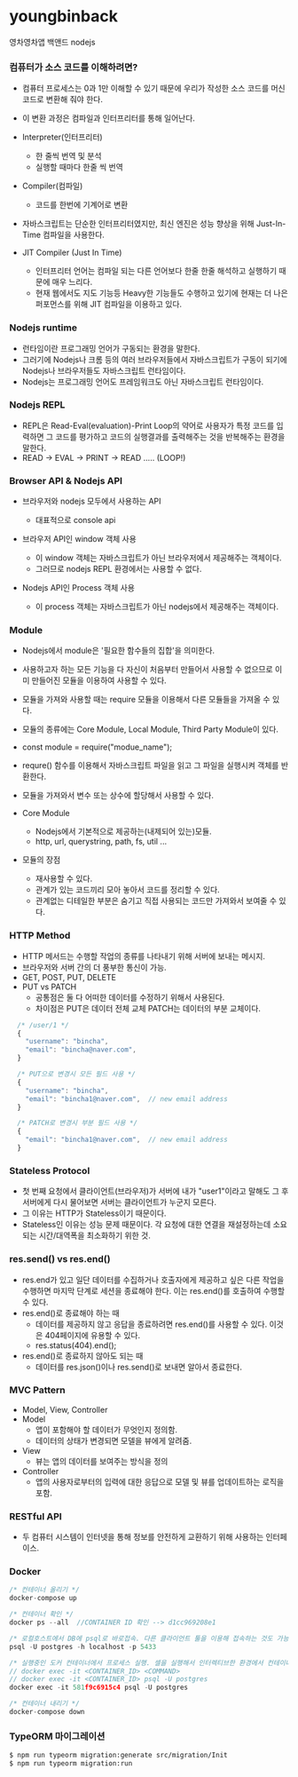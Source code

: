 # youngbinback

영차영차앱 백앤드 nodejs

### 컴퓨터가 소스 코드를 이해하려면?

- 컴퓨터 프로세스는 0과 1만 이해할 수 있기 때문에 우리가 작성한 소스 코드를 머신 코드로 변환해 줘야 한다.
- 이 변환 과정은 컴파일과 인터프리터를 통해 일어난다.

- Interpreter(인터프리터)

  - 한 줄씩 번역 및 분석
  - 실행할 때마다 한줄 씩 번역

- Compiler(컴파일)

  - 코드를 한번에 기계어로 변환

- 자바스크립트는 단순한 인터프리터였지만, 최신 엔진은 성능 향상을 위해 Just-In-Time 컴파일을 사용한다.

- JIT Compiler (Just In Time)
  - 인터프리터 언어는 컴파일 되는 다른 언어보다 한줄 한줄 해석하고 실행하기 때문에 매우 느리다.
  - 현재 웹에서도 지도 기능등 Heavy한 기능들도 수행하고 있기에 현재는 더 나은 퍼포먼스를 위해 JIT 컴파일을 이용하고 있다.

### Nodejs runtime

- 런타임이란 프로그래밍 언어가 구동되는 환경을 말한다.
- 그러기에 Nodejs나 크롬 등의 여러 브라우저들에서 자바스크립트가 구동이 되기에 Nodejs나 브라우저들도 자바스크립트 런타임이다.
- Nodejs는 프로그래밍 언어도 프레임워크도 아닌 자바스크립트 런타임이다.

### Nodejs REPL

- REPL은 Read-Eval(evaluation)-Print Loop의 약어로 사용자가 특정 코드를 입력하면 그 코드를 평가하고 코드의 실행결과를 출력해주는 것을 반복해주는 환경을 말한다.
- READ -> EVAL -> PRINT -> READ ..... (LOOP!)

### Browser API & Nodejs API

- 브라우저와 nodejs 모두에서 사용하는 API

  - 대표적으로 console api

- 브라우저 API인 window 객체 사용

  - 이 window 객체는 자바스크립트가 아닌 브라우저에서 제공해주는 객체이다.
  - 그러므로 nodejs REPL 환경에서는 사용할 수 없다.

- Nodejs API인 Process 객체 사용
  - 이 process 객체는 자바스크립트가 아닌 nodejs에서 제공해주는 객체이다.

### Module

- Nodejs에서 module은 '필요한 함수들의 집합'을 의미한다.
- 사용하고자 하는 모든 기능을 다 자신이 처음부터 만들어서 사용할 수 없으므로 이미 만들어진 모듈을 이용하여 사용할 수 있다.
- 모듈을 가져와 사용할 때는 require 모듈을 이용해서 다른 모듈들을 가져올 수 있다.
- 모듈의 종류에는 Core Module, Local Module, Third Party Module이 있다.
- const module = require("modue_name");
- requre() 함수를 이용해서 자바스크립트 파일을 읽고 그 파일을 실행시켜 객체를 반환한다.
- 모듈을 가져와서 변수 또는 상수에 할당해서 사용할 수 있다.

- Core Module

  - Nodejs에서 기본적으로 제공하는(내제되어 있는)모듈.
  - http, url, querystring, path, fs, util ...

- 모듈의 장점
  - 재사용할 수 있다.
  - 관계가 있는 코드끼리 모아 놓아서 코드를 정리할 수 있다.
  - 관계없는 디테일한 부분은 숨기고 직접 사용되는 코드만 가져와서 보여줄 수 있다.

### HTTP Method

- HTTP 메서드는 수행할 작업의 종류를 나타내기 위해 서버에 보내는 메시지.
- 브라우저와 서버 간의 더 풍부한 통신이 가능.
- GET, POST, PUT, DELETE
- PUT vs PATCH
  - 공통점은 둘 다 어떠한 데이터를 수정하기 위해서 사용된다.
  - 차이점은 PUT은 데이터 전체 교체 PATCH는 데이터의 부분 교체이다.

```js
  /* /user/1 */
  {
    "username": "bincha",
    "email": "bincha@naver.com",
  }

  /* PUT으로 변경시 모든 필드 사용 */
  {
    "username": "bincha",
    "email": "bincha1@naver.com",  // new email address
  }

  /* PATCH로 변경시 부분 필드 사용 */
  {
    "email": "bincha1@naver.com",  // new email address
  }
```

### Stateless Protocol

- 첫 번째 요청에서 클라이언트(브라우저)가 서버에 내가 "user1"이라고 말해도 그 후 서버에게 다시 물어보면 서버는 클라이언트가 누군지 모른다.
- 그 이유는 HTTP가 Stateless이기 때문이다.
- Stateless인 이유는 성능 문제 때문이다. 각 요청에 대한 연결을 재설정하는데 소요되는 시간/대역폭을 최소화하기 위한 것.

### res.send() vs res.end()

- res.end가 있고 일단 데이터를 수집하거나 호출자에게 제공하고 싶은 다른 작업을 수행하면 마지막 단계로 세션을 종료해야 한다. 이는 res.end()를 호출하여 수행할 수 있다.
- res.end()로 종료해야 하는 때
  - 데이터를 제공하지 않고 응답을 종료하려면 res.end()를 사용할 수 있다. 이것은 404페이지에 유용할 수 있다.
  - res.status(404).end();
- res.end()로 종료하지 않아도 되는 때
  - 데이터를 res.json()이나 res.send()로 보내면 알아서 종료한다.

### MVC Pattern

- Model, View, Controller
- Model
  - 앱이 포함해야 할 데이터가 무엇인지 정의함.
  - 데이터의 상태가 변경되면 모델을 뷰에게 알려줌.
- View
  - 뷰는 앱의 데이터를 보여주는 방식을 정의
- Controller
  - 앱의 사용자로부터의 입력에 대한 응답으로 모델 및 뷰를 업데이트하는 로직을 포함.

### RESTful API

- 두 컴퓨터 시스템이 인터넷을 통해 정보를 안전하게 교환하기 위해 사용하는 인터페이스.

### Docker

```js
/* 컨테이너 올리기 */
docker-compose up

/* 컨테이너 확인 */
docker ps --all  //CONTAINER ID 확인 --> d1cc969208e1

/* 로컬호스트에서 DB에 psql로 바로접속. 다른 클라이언트 툴을 이용해 접속하는 것도 가능 */
psql -U postgres -h localhost -p 5433

/* 실행중인 도커 컨테이너에서 프로세스 실행. 셀을 실행해서 인터렉티브한 환경에서 컨테이너 환경을 탐색하는 것도 가능 */
// docker exec -it <CONTAINER_ID> <COMMAND>
// docker exec -it <CONTAINER_ID> psql -U postgres
docker exec -it 581f9c6915c4 psql -U postgres

/* 컨테이너 내리기 */
docker-compose down
```

### TypeORM 마이그레이션

```bash
$ npm run typeorm migration:generate src/migration/Init
$ npm run typeorm migration:run
```
